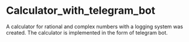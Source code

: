 # Calculator_with_telegram_bot
A calculator for rational and complex numbers with a logging system was created. 
The calculator is implemented in the form of telegram bot.
